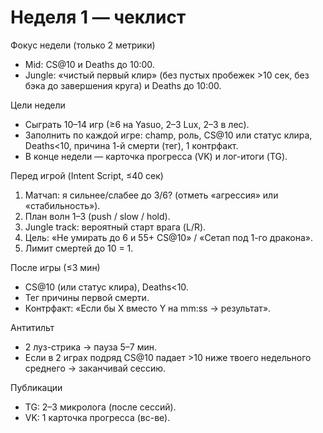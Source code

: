 # Неделя 1 — чеклист

Фокус недели (только 2 метрики)
- Mid: CS@10 и Deaths до 10:00.
- Jungle: «чистый первый клир» (без пустых пробежек >10 сек, без бэка до завершения круга) и Deaths до 10:00.

Цели недели
- Сыграть 10–14 игр (≥6 на Yasuo, 2–3 Lux, 2–3 в лес).
- Заполнить по каждой игре: champ, роль, CS@10 или статус клира, Deaths<10, причина 1-й смерти (тег), 1 контрфакт.
- В конце недели — карточка прогресса (VK) и лог-итоги (TG).

Перед игрой (Intent Script, ≤40 сек)
1) Матчап: я сильнее/слабее до 3/6? (отметь «агрессия» или «стабильность»).
2) План волн 1–3 (push / slow / hold).
3) Jungle track: вероятный старт врага (L/R).
4) Цель: «Не умирать до 6 и 55+ CS@10» / «Сетап под 1-го дракона».
5) Лимит смертей до 10 = 1.

После игры (≤3 мин)
- CS@10 (или статус клира), Deaths<10.
- Тег причины первой смерти.
- Контрфакт: «Если бы X вместо Y на mm:ss → результат».

Антитильт
- 2 луз-стрика → пауза 5–7 мин.
- Если в 2 играх подряд CS@10 падает >10 ниже твоего недельного среднего → заканчивай сессию.

Публикации
- TG: 2–3 микролога (после сессий).
- VK: 1 карточка прогресса (вс-ве).